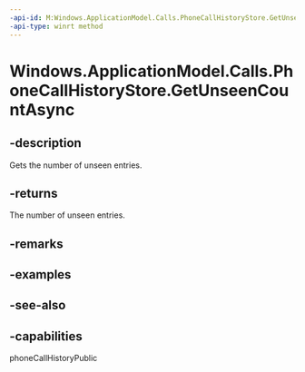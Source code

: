 ```yaml
---
-api-id: M:Windows.ApplicationModel.Calls.PhoneCallHistoryStore.GetUnseenCountAsync
-api-type: winrt method
---
```


<!-- Method syntax
public Windows.Foundation.IAsyncOperation<uint> GetUnseenCountAsync()
-->

# Windows.ApplicationModel.Calls.PhoneCallHistoryStore.GetUnseenCountAsync

## -description
Gets the number of unseen entries.

## -returns
The number of unseen entries.

## -remarks

## -examples

## -see-also


## -capabilities
phoneCallHistoryPublic
